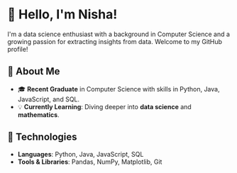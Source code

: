 # 👋 Hello, I'm Nisha!

I'm a data science enthusiast with a background in Computer Science and a growing passion for extracting insights from data. Welcome to my GitHub profile!

## 🚀 About Me
- 🎓 **Recent Graduate** in Computer Science with skills in Python, Java, JavaScript, and SQL.
- 💡 **Currently Learning**: Diving deeper into **data science** and **mathematics**.

## 🔧 Technologies
- **Languages**: Python, Java, JavaScript, SQL
- **Tools & Libraries**: Pandas, NumPy, Matplotlib, Git

